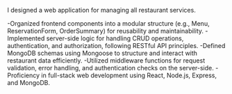 I designed a web application for managing all restaurant services.

-Organized frontend components into a modular structure (e.g., Menu, ReservationForm, OrderSummary) for
reusability and maintainability.
-Implemented server-side logic for handling CRUD operations, authentication, and authorization, following
RESTful API principles.
-Defined MongoDB schemas using Mongoose to structure and interact with restaurant data efficiently.
-Utilized middleware functions for request validation, error handling, and authentication checks on the
server-side.
-Proficiency in full-stack web development using React, Node.js, Express, and MongoDB.
